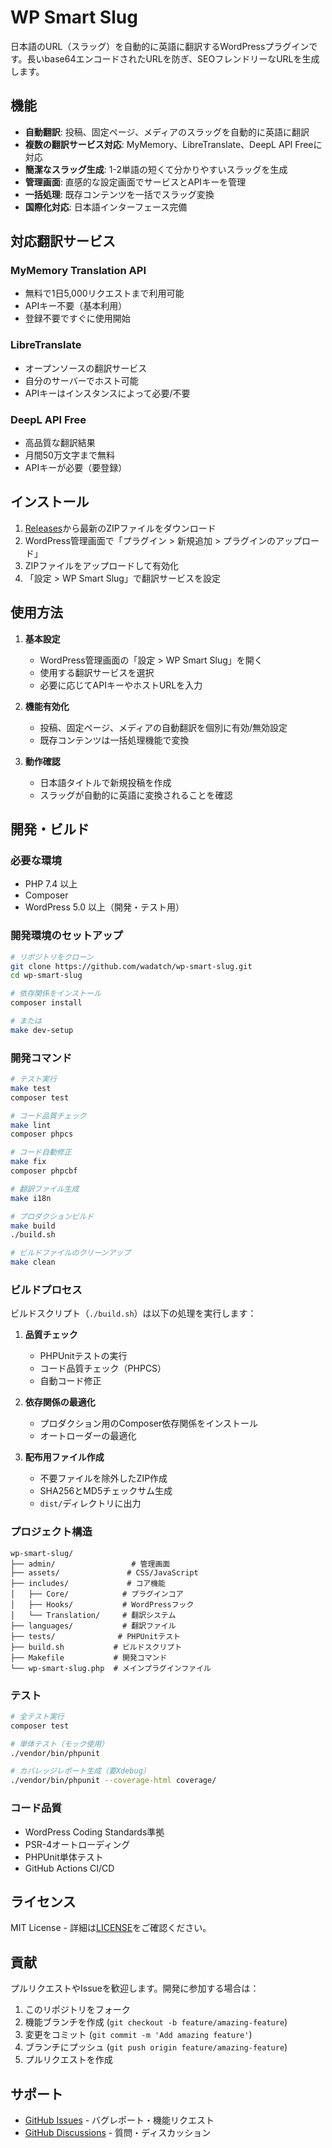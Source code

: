 # WP Smart Slug

日本語のURL（スラッグ）を自動的に英語に翻訳するWordPressプラグインです。長いbase64エンコードされたURLを防ぎ、SEOフレンドリーなURLを生成します。

## 機能

- **自動翻訳**: 投稿、固定ページ、メディアのスラッグを自動的に英語に翻訳
- **複数の翻訳サービス対応**: MyMemory、LibreTranslate、DeepL API Freeに対応
- **簡潔なスラッグ生成**: 1-2単語の短くて分かりやすいスラッグを生成
- **管理画面**: 直感的な設定画面でサービスとAPIキーを管理
- **一括処理**: 既存コンテンツを一括でスラッグ変換
- **国際化対応**: 日本語インターフェース完備

## 対応翻訳サービス

### MyMemory Translation API
- 無料で1日5,000リクエストまで利用可能
- APIキー不要（基本利用）
- 登録不要ですぐに使用開始

### LibreTranslate
- オープンソースの翻訳サービス
- 自分のサーバーでホスト可能
- APIキーはインスタンスによって必要/不要

### DeepL API Free
- 高品質な翻訳結果
- 月間50万文字まで無料
- APIキーが必要（要登録）

## インストール

1. [Releases](https://github.com/wadatch/wp-smart-slug/releases)から最新のZIPファイルをダウンロード
2. WordPress管理画面で「プラグイン > 新規追加 > プラグインのアップロード」
3. ZIPファイルをアップロードして有効化
4. 「設定 > WP Smart Slug」で翻訳サービスを設定

## 使用方法

1. **基本設定**
   - WordPress管理画面の「設定 > WP Smart Slug」を開く
   - 使用する翻訳サービスを選択
   - 必要に応じてAPIキーやホストURLを入力

2. **機能有効化**
   - 投稿、固定ページ、メディアの自動翻訳を個別に有効/無効設定
   - 既存コンテンツは一括処理機能で変換

3. **動作確認**
   - 日本語タイトルで新規投稿を作成
   - スラッグが自動的に英語に変換されることを確認

## 開発・ビルド

### 必要な環境
- PHP 7.4 以上
- Composer
- WordPress 5.0 以上（開発・テスト用）

### 開発環境のセットアップ
```bash
# リポジトリをクローン
git clone https://github.com/wadatch/wp-smart-slug.git
cd wp-smart-slug

# 依存関係をインストール
composer install

# または
make dev-setup
```

### 開発コマンド

```bash
# テスト実行
make test
composer test

# コード品質チェック
make lint
composer phpcs

# コード自動修正
make fix
composer phpcbf

# 翻訳ファイル生成
make i18n

# プロダクションビルド
make build
./build.sh

# ビルドファイルのクリーンアップ
make clean
```

### ビルドプロセス

ビルドスクリプト（`./build.sh`）は以下の処理を実行します：

1. **品質チェック**
   - PHPUnitテストの実行
   - コード品質チェック（PHPCS）
   - 自動コード修正

2. **依存関係の最適化**
   - プロダクション用のComposer依存関係をインストール
   - オートローダーの最適化

3. **配布用ファイル作成**
   - 不要ファイルを除外したZIP作成
   - SHA256とMD5チェックサム生成
   - `dist/`ディレクトリに出力

### プロジェクト構造

```
wp-smart-slug/
├── admin/                 # 管理画面
├── assets/               # CSS/JavaScript
├── includes/             # コア機能
│   ├── Core/            # プラグインコア
│   ├── Hooks/           # WordPressフック
│   └── Translation/     # 翻訳システム
├── languages/           # 翻訳ファイル
├── tests/              # PHPUnitテスト
├── build.sh           # ビルドスクリプト
├── Makefile           # 開発コマンド
└── wp-smart-slug.php  # メインプラグインファイル
```

### テスト

```bash
# 全テスト実行
composer test

# 単体テスト（モック使用）
./vendor/bin/phpunit

# カバレッジレポート生成（要Xdebug）
./vendor/bin/phpunit --coverage-html coverage/
```

### コード品質

- WordPress Coding Standards準拠
- PSR-4オートローディング
- PHPUnit単体テスト
- GitHub Actions CI/CD

## ライセンス

MIT License - 詳細は[LICENSE](LICENSE)をご確認ください。

## 貢献

プルリクエストやIssueを歓迎します。開発に参加する場合は：

1. このリポジトリをフォーク
2. 機能ブランチを作成 (`git checkout -b feature/amazing-feature`)
3. 変更をコミット (`git commit -m 'Add amazing feature'`)
4. ブランチにプッシュ (`git push origin feature/amazing-feature`)
5. プルリクエストを作成

## サポート

- [GitHub Issues](https://github.com/wadatch/wp-smart-slug/issues) - バグレポート・機能リクエスト
- [GitHub Discussions](https://github.com/wadatch/wp-smart-slug/discussions) - 質問・ディスカッション
